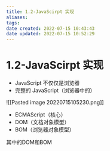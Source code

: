 ```yaml
---
title: 1.2-JavaScirpt 实现
aliases: 
tags: 
date created: 2022-07-15 10:43:43
date updated: 2022-07-15 10:52:29
---
```


# 1.2-JavaScirpt 实现

 - JavaScript 不仅仅是浏览器
- 完整的 JavaScript（浏览器中的）

![[Pasted image 20220715105230.png]]
   - ECMAScript（核心）
   - DOM（文档对象模型）
   - BOM（浏览器对象模型）

其中的DOM和BOM